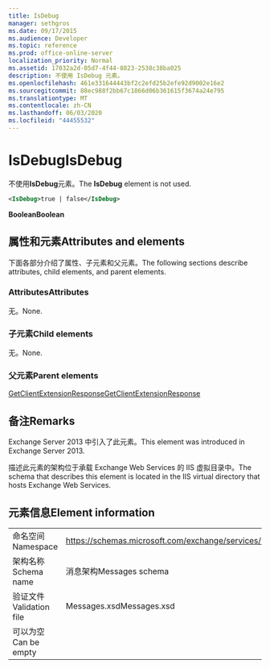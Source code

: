 ```yaml
---
title: IsDebug
manager: sethgros
ms.date: 09/17/2015
ms.audience: Developer
ms.topic: reference
ms.prod: office-online-server
localization_priority: Normal
ms.assetid: 17032a2d-05d7-4f44-8823-2538c38ba025
description: 不使用 IsDebug 元素。
ms.openlocfilehash: 461e331644443bf2c2efd25b2efe92d9002e16e2
ms.sourcegitcommit: 88ec988f2bb67c1866d06b361615f3674a24e795
ms.translationtype: MT
ms.contentlocale: zh-CN
ms.lasthandoff: 06/03/2020
ms.locfileid: "44455532"
---
```

# <a name="isdebug"></a><span data-ttu-id="07a9c-103">IsDebug</span><span class="sxs-lookup"><span data-stu-id="07a9c-103">IsDebug</span></span>

<span data-ttu-id="07a9c-104">不使用**IsDebug**元素。</span><span class="sxs-lookup"><span data-stu-id="07a9c-104">The **IsDebug** element is not used.</span></span> 
  
```XML
<IsDebug>true | false</IsDebug>
```

 <span data-ttu-id="07a9c-105">**Boolean**</span><span class="sxs-lookup"><span data-stu-id="07a9c-105">**Boolean**</span></span>
## <a name="attributes-and-elements"></a><span data-ttu-id="07a9c-106">属性和元素</span><span class="sxs-lookup"><span data-stu-id="07a9c-106">Attributes and elements</span></span>

<span data-ttu-id="07a9c-107">下面各部分介绍了属性、子元素和父元素。</span><span class="sxs-lookup"><span data-stu-id="07a9c-107">The following sections describe attributes, child elements, and parent elements.</span></span>
  
### <a name="attributes"></a><span data-ttu-id="07a9c-108">Attributes</span><span class="sxs-lookup"><span data-stu-id="07a9c-108">Attributes</span></span>

<span data-ttu-id="07a9c-109">无。</span><span class="sxs-lookup"><span data-stu-id="07a9c-109">None.</span></span>
  
### <a name="child-elements"></a><span data-ttu-id="07a9c-110">子元素</span><span class="sxs-lookup"><span data-stu-id="07a9c-110">Child elements</span></span>

<span data-ttu-id="07a9c-111">无。</span><span class="sxs-lookup"><span data-stu-id="07a9c-111">None.</span></span>
  
### <a name="parent-elements"></a><span data-ttu-id="07a9c-112">父元素</span><span class="sxs-lookup"><span data-stu-id="07a9c-112">Parent elements</span></span>

[<span data-ttu-id="07a9c-113">GetClientExtensionResponse</span><span class="sxs-lookup"><span data-stu-id="07a9c-113">GetClientExtensionResponse</span></span>](getclientextensionresponse.md)
  
## <a name="remarks"></a><span data-ttu-id="07a9c-114">备注</span><span class="sxs-lookup"><span data-stu-id="07a9c-114">Remarks</span></span>

<span data-ttu-id="07a9c-115">Exchange Server 2013 中引入了此元素。</span><span class="sxs-lookup"><span data-stu-id="07a9c-115">This element was introduced in Exchange Server 2013.</span></span>
  
<span data-ttu-id="07a9c-116">描述此元素的架构位于承载 Exchange Web Services 的 IIS 虚拟目录中。</span><span class="sxs-lookup"><span data-stu-id="07a9c-116">The schema that describes this element is located in the IIS virtual directory that hosts Exchange Web Services.</span></span>
  
## <a name="element-information"></a><span data-ttu-id="07a9c-117">元素信息</span><span class="sxs-lookup"><span data-stu-id="07a9c-117">Element information</span></span>

|||
|:-----|:-----|
|<span data-ttu-id="07a9c-118">命名空间</span><span class="sxs-lookup"><span data-stu-id="07a9c-118">Namespace</span></span>  <br/> |https://schemas.microsoft.com/exchange/services/2006/messages  <br/> |
|<span data-ttu-id="07a9c-119">架构名称</span><span class="sxs-lookup"><span data-stu-id="07a9c-119">Schema name</span></span>  <br/> |<span data-ttu-id="07a9c-120">消息架构</span><span class="sxs-lookup"><span data-stu-id="07a9c-120">Messages schema</span></span>  <br/> |
|<span data-ttu-id="07a9c-121">验证文件</span><span class="sxs-lookup"><span data-stu-id="07a9c-121">Validation file</span></span>  <br/> |<span data-ttu-id="07a9c-122">Messages.xsd</span><span class="sxs-lookup"><span data-stu-id="07a9c-122">Messages.xsd</span></span>  <br/> |
|<span data-ttu-id="07a9c-123">可以为空</span><span class="sxs-lookup"><span data-stu-id="07a9c-123">Can be empty</span></span>  <br/> ||
   

